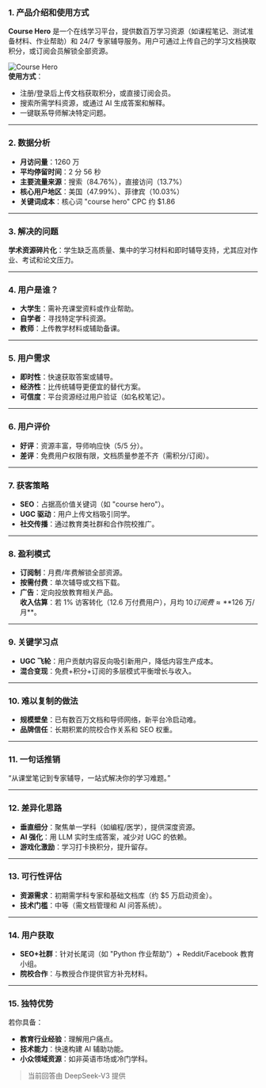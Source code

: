 ### 1. 产品介绍和使用方式  
**Course Hero** 是一个在线学习平台，提供数百万学习资源（如课程笔记、测试准备材料、作业帮助）和 24/7 专家辅导服务。用户可通过上传自己的学习文档换取积分，或订阅会员解锁全部资源。  

![Course Hero](https://cdn-images.toolify.ai/170350413878793168.jpg)  
**使用方式**：  
- 注册/登录后上传文档获取积分，或直接订阅会员。  
- 搜索所需学科资源，或通过 AI 生成答案和解释。  
- 一键联系导师解决特定问题。  

---  
### 2. 数据分析  
- **月访问量**：1260 万  
- **平均停留时间**：2 分 56 秒  
- **主要流量来源**：搜索（84.76%），直接访问（13.7%）  
- **核心用户地区**：美国（47.99%）、菲律宾（10.03%）  
- **关键词成本**：核心词 "course hero" CPC 约 $1.86  

---  
### 3. 解决的问题  
**学术资源碎片化**：学生缺乏高质量、集中的学习材料和即时辅导支持，尤其应对作业、考试和论文压力。  

---  
### 4. 用户是谁？  
- **大学生**：需补充课堂资料或作业帮助。  
- **自学者**：寻找特定学科资源。  
- **教师**：上传教学材料或辅助备课。  

---  
### 5. 用户需求  
- **即时性**：快速获取答案或辅导。  
- **经济性**：比传统辅导更便宜的替代方案。  
- **可信度**：平台资源经过用户验证（如名校笔记）。  

---  
### 6. 用户评价  
- **好评**：资源丰富，导师响应快（5/5 分）。  
- **差评**：免费用户权限有限，文档质量参差不齐（需积分/订阅）。  

---  
### 7. 获客策略  
- **SEO**：占据高价值关键词（如 "course hero"）。  
- **UGC 驱动**：用户上传文档吸引同学。  
- **社交传播**：通过教育类社群和合作院校推广。  

---  
### 8. 盈利模式  
- **订阅制**：月费/年费解锁全部资源。  
- **按需付费**：单次辅导或文档下载。  
- **广告**：定向投放教育相关产品。  
**收入估算**：若 1% 访客转化（12.6 万付费用户），月均 $10 订阅费 ≈ **$126 万/月**。  

---  
### 9. 关键学习点  
- **UGC 飞轮**：用户贡献内容反向吸引新用户，降低内容生产成本。  
- **混合变现**：免费+积分+订阅的多层模式平衡增长与收入。  

---  
### 10. 难以复制的做法  
- **规模壁垒**：已有数百万文档和导师网络，新平台冷启动难。  
- **品牌信任**：长期积累的院校合作关系和 SEO 权重。  

---  
### 11. 一句话推销  
“从课堂笔记到专家辅导，一站式解决你的学习难题。”  

---  
### 12. 差异化思路  
- **垂直细分**：聚焦单一学科（如编程/医学），提供深度资源。  
- **AI 强化**：用 LLM 实时生成答案，减少对 UGC 的依赖。  
- **游戏化激励**：学习打卡换积分，提升留存。  

---  
### 13. 可行性评估  
- **资源需求**：初期需学科专家和基础文档库（约 $5 万启动资金）。  
- **技术门槛**：中等（需文档管理和 AI 问答系统）。  

---  
### 14. 用户获取  
- **SEO+社群**：针对长尾词（如 "Python 作业帮助"）+ Reddit/Facebook 教育小组。  
- **院校合作**：与教授合作提供官方补充材料。  

---  
### 15. 独特优势  
若你具备：  
- **教育行业经验**：理解用户痛点。  
- **技术能力**：快速构建 AI 辅助功能。  
- **小众领域资源**：如非英语市场或冷门学科。  

> 当前回答由 DeepSeek-V3 提供